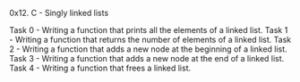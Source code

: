 0x12. C - Singly linked lists

Task 0 - Writing a function that prints all the elements of a linked list.
Task 1 - Writing a function that returns the number of elements of a linked list.
Task 2 - Writing a function that adds a new node at the beginning of a linked list.
Task 3 - Writing a function that adds a new node at the end of a linked list.
Task 4 - Writing a function that frees a linked list.
